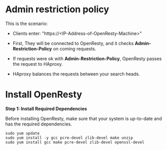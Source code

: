 # Admin restriction policy

This is the scenario:

+ Clients enter: "https://\<IP-Address-of-OpenResty-Machine\>"

+ First, They will be connected to OpenResty, and it checks **Admin-Restriction-Policy** on coming requests.

+ If requests were ok with **Admin-Restriction-Policy**, OpenResty passes the request to HAproxy.

+ HAproxy balances the requests between your search heads.

# Install OpenResty

**Step 1: Install Required Dependencies**

Before installing OpenResty, make sure that your system is up-to-date and has the required dependencies.
```
sudo yum update
sudo yum install -y gcc pcre-devel zlib-devel make unzip
sudo yum install gcc make pcre-devel zlib-devel openssl-devel 
```
